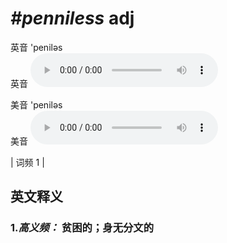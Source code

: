 # ***\#penniless*** adj
英音 'peniləs  
英音
<audio src="./media/penniless-B.aac" controls="controls"></audio>

美音 'peniləs  
美音
<audio src="./media/penniless.aac" controls="controls"></audio>



| 词频 1 |  

英文释义
---
### 1.*高义频：* **贫困的；身无分文的**  


